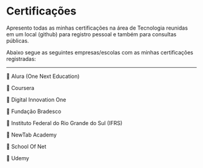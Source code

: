 <h1>Certificações</h1>

<p>Apresento todas as minhas certificações na área de Tecnologia reunidas em um local (github) para registro pessoal e também para consultas públicas.</p>

<p>Abaixo segue as seguintes empresas/escolas com as minhas certificações registradas:</p>

<hr>

<p>🔸 Alura (One Next Education)</p>
<p>🔹 Coursera</p>
<p>🔸 Digital Innovation One</p>
<p>🔹 Fundação Bradesco</p>
<p>🔸 Instituto Federal do Rio Grande do Sul (IFRS)</p>
<p>🔹 NewTab Academy</p>
<p>🔸 School Of Net</p>
<p>🔹 Udemy</p>
